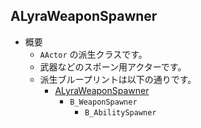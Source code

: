 ## ALyraWeaponSpawner

* 概要
	* `AActor` の派生クラスです。
	* 武器などのスポーン用アクターです。
	* 派生ブループリントは以下の通りです。
		* [ALyraWeaponSpawner]
			* `B_WeaponSpawner`
				* `B_AbilitySpawner`



<!--- ページ内のリンク --->

<!--- 自前の画像へのリンク --->

<!--- generated --->
[ALyraWeaponSpawner]: #alyraweaponspawner


